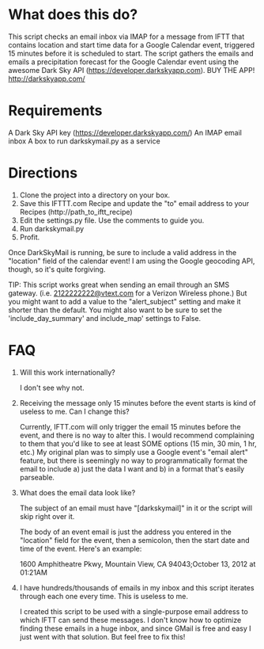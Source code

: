 What does this do?
===========

This script checks an email inbox via IMAP for a message from IFTT that contains location and start time data for a Google Calendar event, triggered 15 minutes before it is scheduled to start. The script gathers the emails and emails a precipitation forecast for the Google Calendar event using the awesome Dark Sky API (https://developer.darkskyapp.com).  BUY THE APP! http://darkskyapp.com/


Requirements
============

A Dark Sky API key (https://developer.darkskyapp.com/)
An IMAP email inbox
A box to run darkskymail.py as a service


Directions
==========

1.  Clone the project into a directory on your box.
2.  Save this IFTTT.com Recipe and update the "to" email address to your Recipes (http://path_to_iftt_recipe)
3.  Edit the settings.py file. Use the comments to guide you.
4.  Run darkskymail.py
5.  Profit.

Once DarkSkyMail is running, be sure to include a valid address in the "location" field of the calendar event!  I am using the Google geocoding API, though, so it's quite forgiving.

TIP:  This script works great when sending an email through an SMS gateway.  (i.e. 2122222222@vtext.com for a Verizon Wireless phone.)  But you might want to add a value to the "alert_subject" setting and make it shorter than the default.  You might also want to be sure to set the 'include_day_summary' and include_map' settings to False.


FAQ
===

1.  Will this work internationally?

	I don't see why not.

2.  Receiving the message only 15 minutes before the event starts is kind of useless to me.  Can I change this?
	
	Currently, IFTT.com will only trigger the email 15 minutes before the event, and there is no way to alter this.  I would recommend complaining to them that you'd like to see at least SOME options (15 min, 30 min, 1 hr, etc.)  My original plan was to simply use a Google event's "email alert" feature, but there is seemingly no way to programmatically format the email to include a) just the data I want and b) in a format that's easily parseable.

3.  What does the email data look like?
	
	The subject of an email must have "[darkskymail]" in it or the script will skip right over it.

	The body of an event email is just the address you entered in the "location" field for the event, then a semicolon, then the start date and time of the event. Here's an example:

	1600 Amphitheatre Pkwy, Mountain View, CA 94043;October 13, 2012 at 01:21AM

4.  I have hundreds/thousands of emails in my inbox and this script iterates through each one every time.  This is useless to me.

	I created this script to be used with a single-purpose email address to which IFTT can send these messages.  I don't know how to optimize finding these emails in a huge inbox, and since GMail is free and easy I just went with that solution.  But feel free to fix this!
